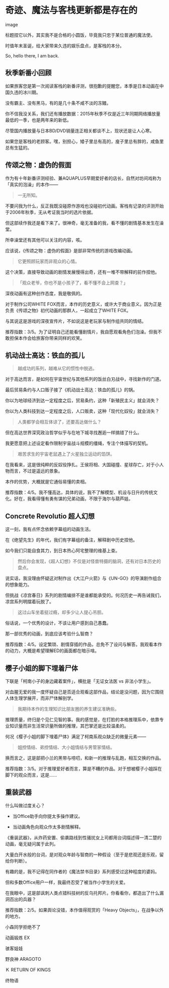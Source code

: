 
奇迹、魔法与客栈更新都是存在的
=========================

image

标题捏它以外，其实我不是合格的小圆饭，毕竟我只忠于某位普通的魔法使。

时值年末圣诞，给大家带来久违的娱乐盘点，是客栈的本分。

So, hello there, I am back.

<!--more-->


## 秋季新番小回顾

如果旅客您是第一次阅读客栈的新番评测，很抱歉的提醒您，本季是日本动画在中国久违的冰川期。

没有霸主、没有黑马，有的是几十条不咸不淡的冻鳗。

你不信我没关系，我们还有播放数据：2015年秋季不仅是近三年同期网络播放量最低的一季，也是两年来的新低。

尽管国内播放量与日本BD/DVD销量连正相关都谈不上，现状还是让人心寒。

如果您是客栈的老顾客。嘿，别担心，矮子里总有高的，廋子里总有胖的，咸鱼里总有生猛的。


## 传颂之物：虚伪的假面

作为有十年新番评测经验、兼AQUAPLUS早期爱好者的店长，自然对坊间戏称为「真实的泡澡」的本作——

> 一无所知。

不要问我为什么，反正我既没碰原作游戏也没碰初代动画。客栈有记录的评测开始于2006年秋季，无从考证我当时的选片依据。

但这部续作我还是看下来了。很神奇，毫无准备的我，看不懂的剧情基本发生在澡堂。

所幸澡堂还有其他可以关注的内容，咳。

应该说，《传颂之物：虚伪的假面》是部非常传统的游戏改编动画。

> 它更照顾玩家而非观众的心情。

这个决策，直接导致动画的剧情发展慢得出奇，还有一堆不带解释的前作捏他。

> 「观众老爷，你也不是小孩子了，看不懂不会上网查？」

深夜动画有这种创作态度，我是敬佩的。

对于制作公司WHITE FOX而言，本作的历史意义，或许大于商业意义。因为正是负责《传颂之物》初代动画的那群人，一起成立了WHITE FOX。

与其说这是游戏的深夜宣传片，不如说这是老玩家与制作组共同的情结。

推荐指数：3/5。为了证明自己还能看懂剧情片，我自愿观看角色们泡澡。但我不敢担保本作会给旅客你带来同样的欢笑。


## 机动战士高达：铁血的孤儿

> 越成功的系列，越难从它的惯性中脱逃。

对于高达而言，是如何在宇宙世纪与其他系列的饭丝白刃战中，寻找新作的门道。

最后贸易条约与人口贩子接了《机动战士高达：铁血的孤儿》的锅。

你以为地球经济到达一定程度之后，贸易条约，这种「新殖民主义」就会消失？

你以为人类科技到达一定程度之后，人口贩卖，这种「现代化奴役」就会消失？

> 人类都学会相互体谅了，还要高达做什么？

但在高达世界深究政治哲学似乎与在地下城寻找邂逅一样搞错了什么。

我更愿意把上述设定看作限制宇宙战斗规模的缰绳，专注个体描写的契机。

> 艰苦求生的宇宙老鼠遇上了火星独立运动的馅饼。

在我看来，这是很纯粹的反奴役挣扎。王侯将相、大国碰撞、星球存亡，对于小人物而言，不过是遥远的景象。

本作的优势，大概就是它通俗易懂的卖相。

推荐指数：4/5。我不懂高达，具体的说，我不了解模型、机设与日升的传统文化。好在，我看得懂有勇有谋的兄弟动画，不限于海尔与葫芦娃。


## Concrete Revolutio 超人幻想

这一刻，我有点怀念依赖字幕组的动画生活。

在《绝望先生》的年代，我们有字幕组的备注，解释剧中历史捏他。

如今我们只能自食其力，到日本热心阿宅整理的维基上查。

> 然后你会发现，《超人幻想》不仅是对怪兽特摄的脑洞，还有对日本历史的盘点。

说实话，我没理由怀疑这对制作出《大江户火箭》与《UN-GO》的导演剧作组合的想象能力。

但挑战《凉宫春日》系列的剧情编排不是谁都能承受的。何况历史一再告诫我们，凉宫系列明摆着玩脱了。

> 这过山车坐着挺过瘾，却多少让人提心吊胆。

俗话说，一个优秀的设计，不该让用户感到自己愚蠢。

那一部优秀的动画，到底应该考验什么智商？

推荐指数：4/5。设定繁琐、剧情穿插的作品，总免不了设问与解答。我观看本作的动力，大概是希望理解ED的画面都在暗示啥。


## 樱子小姐的脚下埋着尸体

下联是「柯南小子的身边藏着案件」，横批是「无证女法医 vs 非法小学生」。

对血腥无爱的我一度怀疑自己是否适合观看这部作品，结论是没问题，因为它围绕人体生理学展开，而非尸体解剖学。

> 我期待本作的生理知识比朋友圈的养生建议准确些。

推理质量，终归是个见仁见智的事。我的感觉是，在打脸的本格推理系中，依靠专业知识量而非生活常识量所做的推理，其巴掌还是比较温柔的。

何况《樱子小姐的脚下埋着尸体》满足了柯南系观众缺乏的微量元素——

> 姐控情结、弟控情结、大小姐情结与男管家情结。

换而言之，这是部把小兰的黑带与唠叨，和新一的推理与乱跑，相互交换的作品。

推荐指数：3/5。对于推理爱好者而言，算是不糟的作品。对于想被樱子小姐踩在脚下的观众而言，这是……


## 重装武器

什么叫做过度关心？

- 当Office助手向你提太多操作建议。

- 当动画角色向观众作太多剧情解释。

《重装武器》，从炸药安置、偷袭路线到性骚扰女上司都用台词描述得一清二楚的动画，毫无疑问属于此列。

大量白开水般的台词，是对观众年龄与智商的一种假设（至于是悲观还是乐观，留给你判断）。

有趣的是，我不记得在同作者的《魔法禁书目录》系列感受过这种程度的婆妈。

但和多数Office用户一样，我最终忍受了被当作小学生的关爱。

在我眼中，这是部讽刺人类点错科技树的反乌托邦片。你看看你，都造出了什么漏洞百出的兵器？

推荐指数：2/5。如果舆论没错，本作值得观赏的「Heavy Objects」，在战争以外的地方。


小森同学拒绝不了

动画锻炼 EX

骇客娃娃

野良神 ARAGOTO

Ｋ RETURN OF KINGS

终物语
